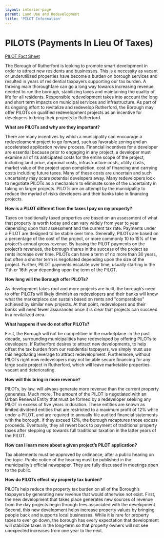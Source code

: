 ```yaml
---
layout: interior-page
parent: Land Use and Redevelopment
title: 'PILOT Information'
---
```



# PILOTS (Payments In Lieu Of Taxes)

[PILOT Fact Sheet](https://storage.googleapis.com/static.rutherford-nj.com/community-development/NJ%20Long%20Term%20Tax%20Abatement%20Fact%20sheet.pdf)

The Borough of Rutherford is looking to promote smart development in order to attract new residents and businesses. This is a necessity as vacant or underutilized properties have become a burden on borough services and resulted in years of residential taxpayers supporting our tax burden.
A thriving main thoroughfare can go a long way towards increasing revenue needed to run the borough, stabilizing taxes and maintaining the quality of life for all residents. Responsible redevelopment takes into account the long and short term impacts on municipal services and infrastructure. 
As part of its ongoing effort to revitalize and redevelop Rutherford, the Borough may offer PILOTs on qualified redevelopment projects as an incentive for developers to bring their projects to Rutherford.

**What are PILOTs and why are they important?**

There are many incentives by which a municipality can encourage a redevelopment project to go forward, such as favorable zoning and an accelerated application review process. Financial incentives for a developer are essential because prior to engaging in any project, a developer must examine all of its anticipated costs for the entire scope of the project, including land price, approval costs, infrastructure costs, utility costs, market value of the project upon completion, cost of financing and carrying costs including future taxes. Many of these costs are uncertain and such uncertainty may scare potential developers away. Many redevelopers look to negotiate PILOTs as a mechanism to eliminate some of the uncertainty in taking on larger projects. PILOTs are an attempt by the municipality to reduce the myriad of risks developers and their banks take in financing projects.

**How is a PILOT different from the taxes I pay on my property?**

Taxes on traditionally taxed properties are based on an assessment of what that property is worth today and can vary widely from year to year depending upon that assessment and the current tax rate. Payments under a PILOT are designed to be stable over time. Generally, PILOTs are based on a percentage of the cost of the project, or more commonly 10 to 15% of the project’s annual gross revenue. By basing the PILOT payments on the project’s revenues, the borough shares in the success of the project as rents increase over time. PILOTs can have a term of no more than 30 years, but often a shorter term is negotiated depending upon the size of the project. Further, PILOT payments escalate over time, usually starting in the 11th or 16th year depending upon the term of the PILOT.

**How long will the Borough offer PILOTs?**

As development takes root and more projects are built, the borough’s need to offer PILOTs will likely diminish as redevelopers and their banks will know what the marketplace can sustain based on rents and "comparables" achieved by similar new projects. At that point, redevelopers and their banks will need fewer assurances once it is clear that projects can succeed in a revitalized area.
  
**What happens if we do not offer PILOTs?**

First, the Borough will not be competitive in the marketplace.  In the past decade, surrounding municipalities have redeveloped by offering PILOTs to developers.  If Rutherford desires to attract new developments, to help offset the tax burden from our residential taxpayers, we simply must use this negotiating leverage to attract redevelopment.  Furthermore, without PILOTs right now redevelopers may not be able secure financing for any large scale project in Rutherford, which will leave marketable properties vacant and deteriorating.

**How will this bring in more revenue?**

PILOTs, by law, will always generate more revenue than the current property generates. Much more. The amount of the PILOT is negotiated with an Urban Renewal Entity that must be formed by a redeveloper seeking any PILOT in excess of five years in duration. These entities are known as limited dividend entities that are restricted to a maximum profit of 12% while under a PILOT, and are required to annually file audited financial statements with the borough. If they exceed 12%, the borough recaptures those excess proceeds. Eventually, they all revert back to payment of traditional property taxes after stepping up towards full traditional taxation in the latter years of the PILOT.

**How can I learn more about a given project’s PILOT application?**

Tax abatements must be approved by ordinance, after a public hearing on the topic. Public notice of the hearing must be published in the municipality’s official newspaper. They are fully discussed in meetings open to the public.

**How do PILOTs effect my property tax burden?**

PILOTs help reduce the property tax burden on all of the Borough’s taxpayers by generating new revenue that would otherwise not exist. First, the new development that takes place generates new sources of revenue from the day projects begin through fees associated with the development. Second, this new development helps increase property values by bringing people back and supports local businesses. While it is rare for property taxes to ever go down, the borough has every expectation that development will stabilize taxes in the long‐term so that property owners will not see unexpected increases from one year to the next.



